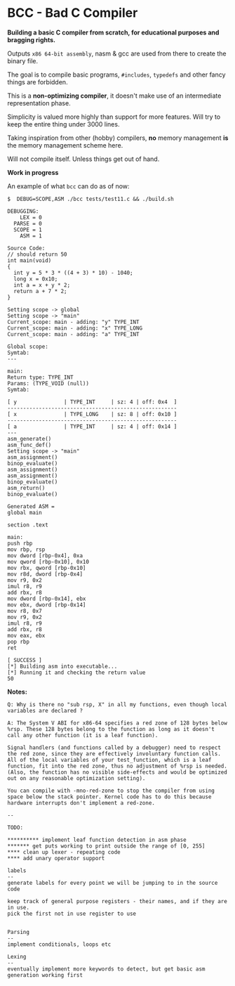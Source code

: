 # BCC - Bad C Compiler

**Building a basic C compiler from scratch, for educational purposes and bragging rights.**

Outputs `x86 64-bit assembly`, nasm & gcc are used from there to create the binary file.

The goal is to compile basic programs, `#includes`, `typedefs` and other fancy things are forbidden.

This is a **non-optimizing compiler**, it doesn't make use of an intermediate representation phase.

Simplicity is valued more highly than support for more features. Will try to keep the entire thing under 3000 lines.

Taking inspiration from other (hobby) compilers, **no** memory management **is** the memory management scheme here.

Will not compile itself. Unless things get out of hand.

**Work in progress**

An example of what `bcc` can do as of now:

```
$  DEBUG=SCOPE,ASM ./bcc tests/test11.c && ./build.sh 

DEBUGGING:
    LEX = 0
  PARSE = 0
  SCOPE = 1
    ASM = 1

Source Code:
// should return 50
int main(void)
{
  int y = 5 * 3 * ((4 + 3) * 10) - 1040;
  long x = 0x10;
  int a = x + y * 2;
  return a + 7 * 2;
}

Setting scope -> global
Setting scope -> "main"
Current_scope: main - adding: "y" TYPE_INT
Current_scope: main - adding: "x" TYPE_LONG
Current_scope: main - adding: "a" TYPE_INT

Global scope:
Symtab:
---

main:
Return type: TYPE_INT
Params: (TYPE_VOID (null))
Symtab:

[ y               | TYPE_INT     | sz: 4 | off: 0x4  ]
------------------------------------------------------
[ x               | TYPE_LONG    | sz: 8 | off: 0x10 ]
------------------------------------------------------
[ a               | TYPE_INT     | sz: 4 | off: 0x14 ]
---
asm_generate()
asm_func_def()
Setting scope -> "main"
asm_assignment()
binop_evaluate()
asm_assignment()
asm_assignment()
binop_evaluate()
asm_return()
binop_evaluate()

Generated ASM =
global main

section .text

main:
push rbp
mov rbp, rsp
mov dword [rbp-0x4], 0xa
mov qword [rbp-0x10], 0x10
mov rbx, qword [rbp-0x10]
mov r8d, dword [rbp-0x4]
mov r9, 0x2
imul r8, r9
add rbx, r8
mov dword [rbp-0x14], ebx
mov ebx, dword [rbp-0x14]
mov r8, 0x7
mov r9, 0x2
imul r8, r9
add rbx, r8
mov eax, ebx
pop rbp
ret

[ SUCCESS ]
[*] Building asm into executable...
[*] Running it and checking the return value
50
```

**Notes:**

```
Q: Why is there no "sub rsp, X" in all my functions, even though local variables are declared ?

A: The System V ABI for x86-64 specifies a red zone of 128 bytes below %rsp. These 128 bytes belong to the function as long as it doesn't call any other function (it is a leaf function).

Signal handlers (and functions called by a debugger) need to respect the red zone, since they are effectively involuntary function calls.
All of the local variables of your test_function, which is a leaf function, fit into the red zone, thus no adjustment of %rsp is needed. (Also, the function has no visible side-effects and would be optimized out on any reasonable optimization setting).

You can compile with -mno-red-zone to stop the compiler from using space below the stack pointer. Kernel code has to do this because hardware interrupts don't implement a red-zone.

--

TODO:

********** implement leaf function detection in asm phase
******* get puts working to print outside the range of [0, 255]
**** clean up lexer - repeating code
**** add unary operator support

labels
--
generate labels for every point we will be jumping to in the source code

keep track of general purpose registers - their names, and if they are in use.
pick the first not in use register to use


Parsing
--
implement conditionals, loops etc

Lexing
--
eventually implement more keywords to detect, but get basic asm generation working first

```
